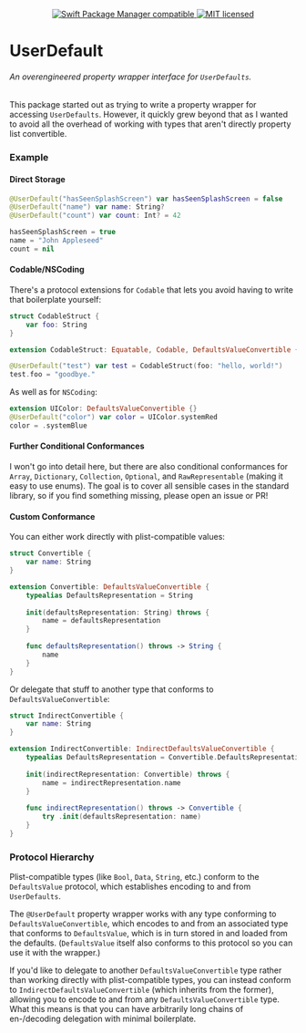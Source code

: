 <p align="center">
	<a href="https://swift.org/package-manager/">
		<img alt="Swift Package Manager compatible" src="https://img.shields.io/badge/swift_package_manager-compatible-brightgreen.svg" />
	</a>
	<a href="./LICENSE">
		<img alt="MIT licensed" src="https://img.shields.io/badge/license-MIT-blue.svg" />
	</a>
</p>

# UserDefault

###### An overengineered property wrapper interface for `UserDefaults`.

This package started out as trying to write a property wrapper for accessing `UserDefaults`. However, it quickly grew beyond that as I wanted to avoid all the overhead of working with types that aren't directly property list convertible.

### Example

#### Direct Storage

```swift
@UserDefault("hasSeenSplashScreen") var hasSeenSplashScreen = false
@UserDefault("name") var name: String?
@UserDefault("count") var count: Int? = 42

hasSeenSplashScreen = true
name = "John Appleseed"
count = nil
```

#### Codable/NSCoding

There's a protocol extensions for `Codable` that lets you avoid having to write that boilerplate yourself:

```swift
struct CodableStruct {
	var foo: String
}

extension CodableStruct: Equatable, Codable, DefaultsValueConvertible {}

@UserDefault("test") var test = CodableStruct(foo: "hello, world!")
test.foo = "goodbye."
```

As well as for `NSCoding`:

```swift
extension UIColor: DefaultsValueConvertible {}
@UserDefault("color") var color = UIColor.systemRed
color = .systemBlue
```

#### Further Conditional Conformances

I won't go into detail here, but there are also conditional conformances for `Array`, `Dictionary`, `Collection`, `Optional`, and `RawRepresentable` (making it easy to use enums). The goal is to cover all sensible cases in the standard library, so if you find something missing, please open an issue or PR!

#### Custom Conformance

You can either work directly with plist-compatible values:

```swift
struct Convertible {
	var name: String
}

extension Convertible: DefaultsValueConvertible {
	typealias DefaultsRepresentation = String
	
	init(defaultsRepresentation: String) throws {
		name = defaultsRepresentation
	}
	
	func defaultsRepresentation() throws -> String {
		name
	}
}
```

Or delegate that stuff to another type that conforms to `DefaultsValueConvertible`:

```swift
struct IndirectConvertible {
	var name: String
}

extension IndirectConvertible: IndirectDefaultsValueConvertible {
	typealias DefaultsRepresentation = Convertible.DefaultsRepresentation
	
	init(indirectRepresentation: Convertible) throws {
		name = indirectRepresentation.name
	}
	
	func indirectRepresentation() throws -> Convertible {
		try .init(defaultsRepresentation: name)
	}
}
```

### Protocol Hierarchy

Plist-compatible types (like `Bool`, `Data`, `String`, etc.) conform to the `DefaultsValue` protocol, which establishes encoding to and from `UserDefaults`.

The `@UserDefault` property wrapper works with any type conforming to `DefaultsValueConvertible`, which encodes to and from an associated type that conforms to `DefaultsValue`, which is in turn stored in and loaded from the defaults. (`DefaultsValue` itself also conforms to this protocol so you can use it with the wrapper.)

If you'd like to delegate to another `DefaultsValueConvertible` type rather than working directly with plist-compatible types, you can instead conform to `IndirectDefaultsValueConvertible` (which inherits from the former), allowing you to encode to and from any `DefaultsValueConvertible` type. What this means is that you can have arbitrarily long chains of en-/decoding delegation with minimal boilerplate.